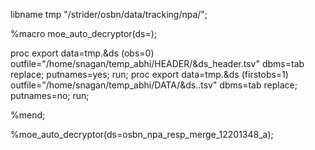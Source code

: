 libname tmp "/strider/osbn/data/tracking/npa/";

%macro moe_auto_decryptor(ds=);

proc export data=tmp.&ds (obs=0) outfile="/home/snagan/temp_abhi/HEADER/&ds_header.tsv" dbms=tab replace; 
putnames=yes; 
run;
proc export data=tmp.&ds (firstobs=1) outfile="/home/snagan/temp_abhi/DATA/&ds..tsv" dbms=tab replace;
putnames=no;
run;

%mend;

%moe_auto_decryptor(ds=osbn_npa_resp_merge_12201348_a);
